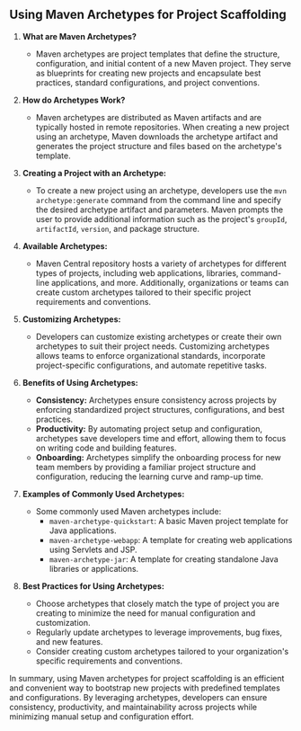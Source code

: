 ## Using Maven Archetypes for Project Scaffolding

1. **What are Maven Archetypes?**
   - Maven archetypes are project templates that define the structure, configuration, and initial content of a new Maven project. They serve as blueprints for creating new projects and encapsulate best practices, standard configurations, and project conventions.

2. **How do Archetypes Work?**
   - Maven archetypes are distributed as Maven artifacts and are typically hosted in remote repositories. When creating a new project using an archetype, Maven downloads the archetype artifact and generates the project structure and files based on the archetype's template.

3. **Creating a Project with an Archetype:**
   - To create a new project using an archetype, developers use the `mvn archetype:generate` command from the command line and specify the desired archetype artifact and parameters. Maven prompts the user to provide additional information such as the project's `groupId`, `artifactId`, `version`, and package structure.

4. **Available Archetypes:**
   - Maven Central repository hosts a variety of archetypes for different types of projects, including web applications, libraries, command-line applications, and more. Additionally, organizations or teams can create custom archetypes tailored to their specific project requirements and conventions.

5. **Customizing Archetypes:**
   - Developers can customize existing archetypes or create their own archetypes to suit their project needs. Customizing archetypes allows teams to enforce organizational standards, incorporate project-specific configurations, and automate repetitive tasks.

6. **Benefits of Using Archetypes:**
   - **Consistency:** Archetypes ensure consistency across projects by enforcing standardized project structures, configurations, and best practices.
   - **Productivity:** By automating project setup and configuration, archetypes save developers time and effort, allowing them to focus on writing code and building features.
   - **Onboarding:** Archetypes simplify the onboarding process for new team members by providing a familiar project structure and configuration, reducing the learning curve and ramp-up time.

7. **Examples of Commonly Used Archetypes:**
   - Some commonly used Maven archetypes include:
     - `maven-archetype-quickstart`: A basic Maven project template for Java applications.
     - `maven-archetype-webapp`: A template for creating web applications using Servlets and JSP.
     - `maven-archetype-jar`: A template for creating standalone Java libraries or applications.

8. **Best Practices for Using Archetypes:**
   - Choose archetypes that closely match the type of project you are creating to minimize the need for manual configuration and customization.
   - Regularly update archetypes to leverage improvements, bug fixes, and new features.
   - Consider creating custom archetypes tailored to your organization's specific requirements and conventions.

In summary, using Maven archetypes for project scaffolding is an efficient and convenient way to bootstrap new projects with predefined templates and configurations. By leveraging archetypes, developers can ensure consistency, productivity, and maintainability across projects while minimizing manual setup and configuration effort.
